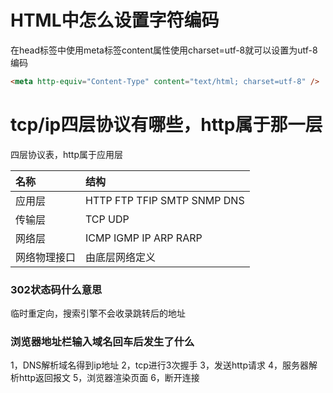 # HTML中怎么设置字符编码

在head标签中使用meta标签content属性使用charset=utf-8就可以设置为utf-8编码

```HTML
<meta http-equiv="Content-Type" content="text/html; charset=utf-8" />
```

# tcp/ip四层协议有哪些，http属于那一层

四层协议表，http属于应用层

| 名称 | 结构 |
| :-- | :-- |
| 应用层 | HTTP FTP TFIP SMTP SNMP DNS |
| 传输层  | TCP UDP |
| 网络层 | ICMP IGMP IP ARP RARP |
| 网络物理接口 | 由底层网络定义  |

### 302状态码什么意思

临时重定向，搜索引擎不会收录跳转后的地址

### 浏览器地址栏输入域名回车后发生了什么

1，DNS解析域名得到ip地址 
2，tcp进行3次握手 
3，发送http请求 
4，服务器解析http返回报文 
5，浏览器渲染页面 
6，断开连接 